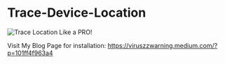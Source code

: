 # Trace-Device-Location
![Trace Location Like a PRO!](https://user-images.githubusercontent.com/76624193/145704878-733f9743-1c66-4706-a7d5-4ed3dcb6d41b.gif)

Visit My Blog Page for installation:
https://viruszzwarning.medium.com/?p=101ff4f963a4
